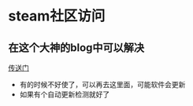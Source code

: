 # steam社区访问

## 在这个大神的blog中可以解决
[传送门](https://www.dogfight360.com/blog/686/)

* 有的时候不好使了，可以再去这里面，可能软件会更新
* 如果有个自动更新检测就好了